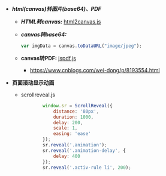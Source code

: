 * ***html(canvas)转图片(base64)、PDF***

  * ***HTML转canvas:*** [ html2canvas.js ](https://html2canvas.hertzen.com/)

  * ***canvas转base64:***

    ```javascript
    var imgData = canvas.toDataURL("image/jpeg");
    ```

  * **canvas转PDF:**  [ jspdf.js ](https://parall.ax/products/jspdf)

    * https://www.cnblogs.com/wei-dong/p/8193554.html

* **页面滚动显示动画**

  * scrollreveal.js

    ```javascript
            window.sr = ScrollReveal({
                distance: '80px',
                duration: 1000,
                delay: 200,
                scale: 1,
                easing: 'ease'
            });
            sr.reveal('.animation');
            sr.reveal('.animation-delay', {
                delay: 400
            });
            sr.reveal('.activ-rule li', 200);
    ```
